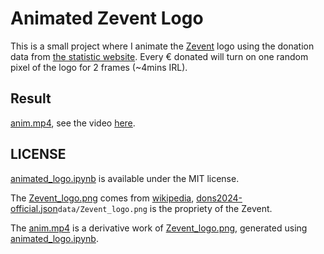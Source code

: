 # Animated Zevent Logo

This is a small project where I animate the [Zevent](https://zevent.fr/) logo using the donation data
from [the statistic website](https://stats.zevent.fr/). Every € donated will turn on one random pixel
of the logo for 2 frames (~4mins IRL).

## Result

[anim.mp4](src/anim.mp4), see the video [here](https://seb-sti1.github.io/AnimatedZeventLogo/).

## LICENSE

[animated_logo.ipynb](src/animated_logo.ipynb) is available under the MIT license.

The [Zevent_logo.png](data/Zevent_logo.png) comes
from [wikipedia](https://fr.wikipedia.org/wiki/Fichier:Zevent_logo.png),
[dons2024-official.json](data/dons2024-official.json)`data/Zevent_logo.png` is the propriety of the Zevent.

The [anim.mp4](src/anim.mp4) is a derivative work of [Zevent_logo.png](data/Zevent_logo.png),
generated using [animated_logo.ipynb](src/animated_logo.ipynb).